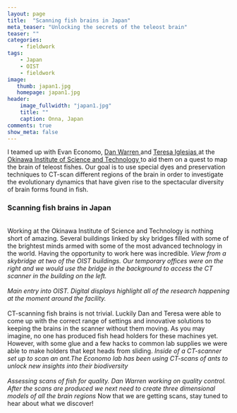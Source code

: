 ```yaml
---
layout: page
title:  "Scanning fish brains in Japan"
meta_teaser: "Unlocking the secrets of the teleost brain"
teaser: ""
categories:
    - fieldwork
tags:
    - Japan
    - OIST
    - fieldwork
image:
   thumb: japan1.jpg
   homepage: japan1.jpg
header: 
    image_fullwidth: "japan1.jpg"
    title: ""
    caption: Onna, Japan
comments: true
show_meta: false
---
```

I teamed up with Evan Economo, <a href='https://danlwarren.wordpress.com/'>Dan Warren </a> and <a href='https://www.researchgate.net/profile/Teresa_Iglesias'>Teresa Iglesias </a> at the <a href='https://www.oist.jp/'> Okinawa Institute of Science and Technology </a> to aid them on a quest to map the brain of teleost fishes. Our goal is to use special dyes and preservation techniques to CT-scan different regions of the brain in order to investigate the evolutionary dynamics that have given rise to the spectacular diversity of brain forms found in fish.
<br>
<h3> Scanning fish brains in Japan </h3>
<br> Working at the Okinawa Institute of Science and Technology is nothing short of amazing. Several buildings linked by sky bridges filled with some of the brightest minds armed with some of the most advanced technology in the world. Having the opportunity to work here was incredible. 
<img class="b30" src="http://carolinafishes.github.io/images/Oist4.jpg" alt=""><em>View from a skybridge at two of the OIST buildings. Our temporary offices were on the right and we would use the bridge in the background to access the CT scanner in the building on the left.</em>
<br>
<br>
<img class="b30" src="http://carolinafishes.github.io/images/Oist2.jpg" alt=""><em>Main entry into OIST. Digital displays highlight all of the research happening at the moment around the facility.</em>
<br>
<br>
CT-scanning fish brains is not trivial. Luckily Dan and Teresa were able to come up with the correct range of settings and innovative solutions to keeping the brains in the scanner without them moving. As you may imagine, no one has produced fish head holders for these machines yet. However, with some glue and a few hacks to common lab supplies we were able to make holders that kept heads from sliding. 
<img class="b30" src="http://carolinafishes.github.io/images/Oist5.jpg" alt=""><em>Inside of a CT-scanner set up to scan an ant.The Economo lab has been using CT-scans of ants to unlock new insights into their biodiversity</em>
<br>
<br>
<img class="b30" src="http://carolinafishes.github.io/images/Oist6.jpg" alt=""><em>Assessing scans of fish for quality.</em>
<img class="b30" src="http://carolinafishes.github.io/images/Oist7.jpg" alt=""><em>Dan Warren working on quality control. After the scans are produced we next need to create three dimensional models of all the brain regions</em>
Now that we are getting scans, stay tuned to hear about what we discover!








